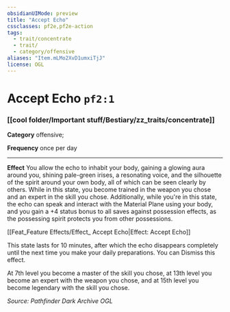 ```yaml
---
obsidianUIMode: preview
title: "Accept Echo"
cssclasses: pf2e,pf2e-action
tags:
  - trait/concentrate
  - trait/
  - category/offensive
aliases: "Item.mLMo2XvD1umxiTjJ"
license: OGL
---
```

# Accept Echo `pf2:1`

### [[cool folder/Important stuff/Bestiary/zz_traits/concentrate]]

**Category** offensive; 




**Frequency** once per day

* * *

**Effect** You allow the echo to inhabit your body, gaining a glowing aura around you, shining pale-green irises, a resonating voice, and the silhouette of the spirit around your own body, all of which can be seen clearly by others. While in this state, you become trained in the weapon you chose and an expert in the skill you chose. Additionally, while you're in this state, the echo can speak and interact with the Material Plane using your body, and you gain a +4 status bonus to all saves against possession effects, as the possessing spirit protects you from other possessions.

[[Feat_Feature Effects/Effect_ Accept Echo|Effect: Accept Echo]]

This state lasts for 10 minutes, after which the echo disappears completely until the next time you make your daily preparations. You can Dismiss this effect.

At 7th level you become a master of the skill you chose, at 13th level you become an expert with the weapon you chose, and at 15th level you become legendary with the skill you chose.

*Source: Pathfinder Dark Archive*
*OGL*